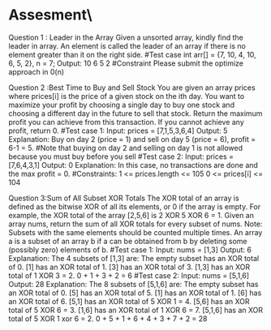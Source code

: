 # Assesment\
Question 1 : Leader in the Array Given a unsorted array, kindly find the leader in array. 
  An element is called the leader of an array if there is no element greater than it on the right side. 
  #Test case int arr[] = {7, 10, 4, 10, 6, 5, 2}, n = 7; 
                       Output: 10 6 5 2 
         #Constraint Please submit the optimize approach in 0(n)

Question 2 :Best Time to Buy and Sell Stock You are given an array prices where prices[i] is the price of a given stock on the ith day. 
  You want to maximize your profit by choosing a single day to buy one stock and choosing a different day in the future to sell that stock. 
  Return the maximum profit you can achieve from this transaction. If you cannot achieve any profit, return 0. 
  #Test case 1: Input: prices = [7,1,5,3,6,4] Output: 5 
                Explanation: Buy on day 2 (price = 1) and sell on day 5 (price = 6), profit = 6-1 = 5. 
         #Note that buying on day 2 and selling on day 1 is not allowed because you must buy before you sell 
  #Test case 2: Input: prices = [7,6,4,3,1] Output: 0 
                Explanation: In this case, no transactions are done and the max profit = 0. 
         #Constraints: 1 <= prices.length <= 105 0 <= prices[i] <= 104

Question 3:Sum of All Subset XOR Totals The XOR total of an array is defined as the bitwise XOR of all its elements, or 0 if the array is empty. 
  For example, the XOR total of the array [2,5,6] is 2 XOR 5 XOR 6 = 1. 
  Given an array nums, return the sum of all XOR totals for every subset of nums. 
  Note: Subsets with the same elements should be counted multiple times. 
  An array a is a subset of an array b if a can be obtained from b by deleting some (possibly zero) elements of b.
  #Test case 1: Input: nums = [1,3] Output: 6 
                Explanation: The 4 subsets of [1,3] are: 
                              The empty subset has an XOR total of 0. 
                              [1] has an XOR total of 1. 
                              [3] has an XOR total of 3. 
                              [1,3] has an XOR total of 1 XOR 3 = 2. 
                              0 + 1 + 3 + 2 = 6 
   #Test case 2: Input: nums = [5,1,6] Output: 28 
                 Explanation: The 8 subsets of [5,1,6] are: 
                              The empty subset has an XOR total of 0. 
                              [5] has an XOR total of 5. 
                              [1] has an XOR total of 1.
                              [6] has an XOR total of 6. 
                              [5,1] has an XOR total of 5 XOR 1 = 4. 
                              [5,6] has an XOR total of 5 XOR 6 = 3. 
                              [1,6] has an XOR total of 1 XOR 6 = 7.
                              [5,1,6] has an XOR total of 5 XOR 1 xor 6 = 2.
                              0 + 5 + 1 + 6 + 4 + 3 + 7 + 2 = 28
